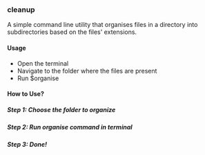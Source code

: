 ### cleanup

A simple command line utility that organises files in a directory into subdirectories based on the files' extensions.

#### Usage
 - Open the terminal
 - Navigate to the folder where the files are present
 - Run $organise 

 #### How to Use?

 ##### Step 1: Choose the folder to organize

 ##### Step 2: Run organise command in terminal

 ##### Step 3: Done!
